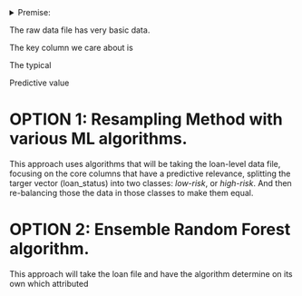 
<details><summary>Premise:</summary>
  
We are dealing an **imbalanced classification problem** for predicting if bank loan applications based on column data will be *low-risk* of defaulting or *high-risk* of defaulting. We don't know what would a be a good method to make this determination. We will use different ML methods to feed the data into these models that will predict the rish of loan default. More specifiically we will explore two broad ML methods: Oversampling & Ensemble Random Forest Classifier.

The data is imbalanced. There are way more low-risk loans than high-risk, but that imbalance


</details>


The raw data file has very basic data. 

The key column we care about is 

The typical 

Predictive value 


# OPTION 1: Resampling Method with various ML algorithms. 

This approach uses algorithms that will be taking the loan-level data file, focusing on the core columns that have a predictive relevance, splitting the targer vector (loan_status) into two classes: *low-risk*, or *high-risk*. And then re-balancing those the data in those classes  to make them equal.   



# OPTION 2: Ensemble Random Forest algorithm.

This approach will take the loan file and have the algorithm determine on its own  which attributed 
